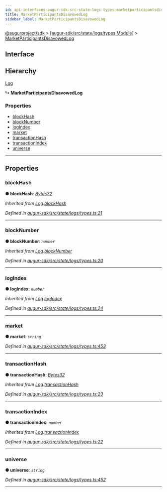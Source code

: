```yaml
---
id: api-interfaces-augur-sdk-src-state-logs-types-marketparticipantsdisavowedlog
title: MarketParticipantsDisavowedLog
sidebar_label: MarketParticipantsDisavowedLog
---
```


[@augurproject/sdk](api-readme.md) > [[augur-sdk/src/state/logs/types Module]](api-modules-augur-sdk-src-state-logs-types-module.md) > [MarketParticipantsDisavowedLog](api-interfaces-augur-sdk-src-state-logs-types-marketparticipantsdisavowedlog.md)

## Interface

## Hierarchy

 [Log](api-interfaces-augur-sdk-src-state-logs-types-log.md)

**↳ MarketParticipantsDisavowedLog**

### Properties

* [blockHash](api-interfaces-augur-sdk-src-state-logs-types-marketparticipantsdisavowedlog.md#blockhash)
* [blockNumber](api-interfaces-augur-sdk-src-state-logs-types-marketparticipantsdisavowedlog.md#blocknumber)
* [logIndex](api-interfaces-augur-sdk-src-state-logs-types-marketparticipantsdisavowedlog.md#logindex)
* [market](api-interfaces-augur-sdk-src-state-logs-types-marketparticipantsdisavowedlog.md#market)
* [transactionHash](api-interfaces-augur-sdk-src-state-logs-types-marketparticipantsdisavowedlog.md#transactionhash)
* [transactionIndex](api-interfaces-augur-sdk-src-state-logs-types-marketparticipantsdisavowedlog.md#transactionindex)
* [universe](api-interfaces-augur-sdk-src-state-logs-types-marketparticipantsdisavowedlog.md#universe)

---

## Properties

<a id="blockhash"></a>

###  blockHash

**● blockHash**: *[Bytes32](api-modules-augur-sdk-src-state-logs-types-module.md#bytes32)*

*Inherited from [Log](api-interfaces-augur-sdk-src-state-logs-types-log.md).[blockHash](api-interfaces-augur-sdk-src-state-logs-types-log.md#blockhash)*

*Defined in [augur-sdk/src/state/logs/types.ts:21](https://github.com/AugurProject/augur/blob/3727cd4ec9/packages/augur-sdk/src/state/logs/types.ts#L21)*

___
<a id="blocknumber"></a>

###  blockNumber

**● blockNumber**: *`number`*

*Inherited from [Log](api-interfaces-augur-sdk-src-state-logs-types-log.md).[blockNumber](api-interfaces-augur-sdk-src-state-logs-types-log.md#blocknumber)*

*Defined in [augur-sdk/src/state/logs/types.ts:20](https://github.com/AugurProject/augur/blob/3727cd4ec9/packages/augur-sdk/src/state/logs/types.ts#L20)*

___
<a id="logindex"></a>

###  logIndex

**● logIndex**: *`number`*

*Inherited from [Log](api-interfaces-augur-sdk-src-state-logs-types-log.md).[logIndex](api-interfaces-augur-sdk-src-state-logs-types-log.md#logindex)*

*Defined in [augur-sdk/src/state/logs/types.ts:24](https://github.com/AugurProject/augur/blob/3727cd4ec9/packages/augur-sdk/src/state/logs/types.ts#L24)*

___
<a id="market"></a>

###  market

**● market**: *`string`*

*Defined in [augur-sdk/src/state/logs/types.ts:453](https://github.com/AugurProject/augur/blob/3727cd4ec9/packages/augur-sdk/src/state/logs/types.ts#L453)*

___
<a id="transactionhash"></a>

###  transactionHash

**● transactionHash**: *[Bytes32](api-modules-augur-sdk-src-state-logs-types-module.md#bytes32)*

*Inherited from [Log](api-interfaces-augur-sdk-src-state-logs-types-log.md).[transactionHash](api-interfaces-augur-sdk-src-state-logs-types-log.md#transactionhash)*

*Defined in [augur-sdk/src/state/logs/types.ts:23](https://github.com/AugurProject/augur/blob/3727cd4ec9/packages/augur-sdk/src/state/logs/types.ts#L23)*

___
<a id="transactionindex"></a>

###  transactionIndex

**● transactionIndex**: *`number`*

*Inherited from [Log](api-interfaces-augur-sdk-src-state-logs-types-log.md).[transactionIndex](api-interfaces-augur-sdk-src-state-logs-types-log.md#transactionindex)*

*Defined in [augur-sdk/src/state/logs/types.ts:22](https://github.com/AugurProject/augur/blob/3727cd4ec9/packages/augur-sdk/src/state/logs/types.ts#L22)*

___
<a id="universe"></a>

###  universe

**● universe**: *`string`*

*Defined in [augur-sdk/src/state/logs/types.ts:452](https://github.com/AugurProject/augur/blob/3727cd4ec9/packages/augur-sdk/src/state/logs/types.ts#L452)*

___


